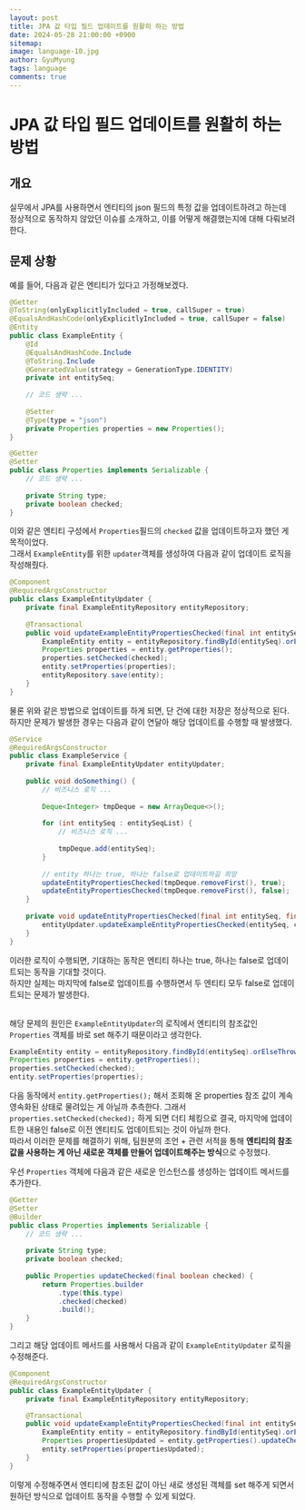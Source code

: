 ```yaml
---
layout:	post
title: JPA 값 타입 필드 업데이트를 원활히 하는 방법
date: 2024-05-28 21:00:00 +0900
sitemap: 
image: language-10.jpg
author: GyuMyung
tags: language
comments: true
---
```


# JPA 값 타입 필드 업데이트를 원활히 하는 방법
## 개요
실무에서 JPA를 사용하면서 엔티티의 json 필드의 특정 값을 업데이트하려고 하는데 정상적으로 동작하지 않았던 이슈를 소개하고, 이를 어떻게 해결했는지에 대해 다뤄보려 한다. <br/>

## 문제 상황
예를 들어, 다음과 같은 엔티티가 있다고 가정해보겠다. <br/>

```java
@Getter
@ToString(onlyExplicitlyIncluded = true, callSuper = true)
@EqualsAndHashCode(onlyExplicitlyIncluded = true, callSuper = false)
@Entity
public class ExampleEntity {
    @Id
    @EqualsAndHashCode.Include
    @ToString.Include
    @GeneratedValue(strategy = GenerationType.IDENTITY)
    private int entitySeq;
    
    // 코드 생략 ...
    
    @Setter
    @Type(type = "json")
    private Properties properties = new Properties();
}

@Getter
@Setter
public class Properties implements Serializable {
    // 코드 생략 ...
    
    private String type;
    private boolean checked;
}
```

이와 같은 엔티티 구성에서 `Properties`필드의 `checked` 값을 업데이트하고자 했던 게 목적이었다. <br/>
그래서 `ExampleEntity`를 위한 `updater`객체를 생성하여 다음과 같이 업데이트 로직을 작성해줬다. <br/>

```java
@Component
@RequiredArgsConstructor
public class ExampleEntityUpdater {
    private final ExampleEntityRepository entityRepository;
    
    @Transactional
    public void updateExampleEntityPropertiesChecked(final int entitySeq, final boolean checked) {
        ExampleEntity entity = entityRepository.findById(entitySeq).orElseThrow(() -> new Exception("해당하는 ExampleEntity를 찾을 수 없습니다."));
        Properties properties = entity.getProperties();
        properties.setChecked(checked);
        entity.setProperties(properties);
        entityRepository.save(entity);
    }
}
```

물론 위와 같은 방법으로 업데이트를 하게 되면, 단 건에 대한 저장은 정상적으로 된다. <br/>
하지만 문제가 발생한 경우는 다음과 같이 연달아 해당 업데이트를 수행할 때 발생했다. <br/>

```java
@Service
@RequiredArgsConstructor
public class ExampleService {
    private final ExampleEntityUpdater entityUpdater;
    
    public void doSomething() {
        // 비즈니스 로직 ...
        
        Deque<Integer> tmpDeque = new ArrayDeque<>();
        
        for (int entitySeq : entitySeqList) {
            // 비즈니스 로직 ...
            
            tmpDeque.add(entitySeq);
        }
        
        // entity 하나는 true, 하나는 false로 업데이트하길 희망
        updateEntityPropertiesChecked(tmpDeque.removeFirst(), true);
        updateEntityPropertiesChecked(tmpDeque.removeFirst(), false);
    }
    
    private void updateEntityPropertiesChecked(final int entitySeq, final boolean checked) {
        entityUpdater.updateExampleEntityPropertiesChecked(entitySeq, checked);
    }
}
```

이러한 로직이 수행되면, 기대하는 동작은 엔티티 하나는 true, 하나는 false로 업데이트되는 동작을 기대할 것이다. <br/>
하지만 실제는 마지막에 false로 업데이트를 수행하면서 두 엔티티 모두 false로 업데이트되는 문제가 발생한다. <br/><br/>

해당 문제의 원인은 `ExampleEntityUpdater`의 로직에서 엔티티의 참조값인 `Properties` 객체를 바로 set 해주기 때문이라고 생각한다. <br/>

```java
ExampleEntity entity = entityRepository.findById(entitySeq).orElseThrow(() -> new Exception("해당하는 ExampleEntity를 찾을 수 없습니다."));
Properties properties = entity.getProperties();
properties.setChecked(checked);
entity.setProperties(properties);
```

다음 동작에서 `entity.getProperties();` 해서 조회해 온 properties 참조 값이 계속 영속화된 상태로 물려있는 게 아닐까 추측한다. 그래서 `properties.setChecked(checked);` 하게 되면 더티 체킹으로 결국, 마지막에 업데이트한 내용인 false로 이전 엔티티도 업데이트되는 것이 아닐까 한다. <br/>
따라서 이러한 문제를 해결하기 위해, 팀원분의 조언 + 관련 서적을 통해 **엔티티의 참조값을 사용하는 게 아닌 새로운 객체를 만들어 업데이트해주는 방식**으로 수정했다. <br/>

우선 `Properties` 객체에 다음과 같은 새로운 인스턴스를 생성하는 업데이트 메서드를 추가한다. <br/>

```java
@Getter
@Setter
@Builder
public class Properties implements Serializable {
    // 코드 생략 ...
    
    private String type;
    private boolean checked;
    
    public Properties updateChecked(final boolean checked) {
        return Properties.builder
            .type(this.type)
            .checked(checked)
            .build();
    }
}
```

그리고 해당 업데이트 메서드를 사용해서 다음과 같이 `ExampleEntityUpdater` 로직을 수정해준다. <br/>

```java
@Component
@RequiredArgsConstructor
public class ExampleEntityUpdater {
    private final ExampleEntityRepository entityRepository;

    @Transactional
    public void updateExampleEntityPropertiesChecked(final int entitySeq, final boolean checked) {
        ExampleEntity entity = entityRepository.findById(entitySeq).orElseThrow(() -> new Exception("해당하는 ExampleEntity를 찾을 수 없습니다."));
        Properties propertiesUpdated = entity.getProperties().updateChecked(checked);
        entity.setProperties(propertiesUpdated);
    }
}
```

이렇게 수정해주면서 엔티티에 참조된 값이 아닌 새로 생성된 객체를 set 해주게 되면서 원하던 방식으로 업데이트 동작을 수행할 수 있게 되었다. <br/>
